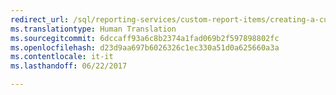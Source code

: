 ```yaml
---
redirect_url: /sql/reporting-services/custom-report-items/creating-a-custom-report-item-design-time-component
ms.translationtype: Human Translation
ms.sourcegitcommit: 6dccaff93a6c8b2374a1fad069b2f597898802fc
ms.openlocfilehash: d23d9aa697b6026326c1ec330a51d0a625660a3a
ms.contentlocale: it-it
ms.lasthandoff: 06/22/2017

---
```


